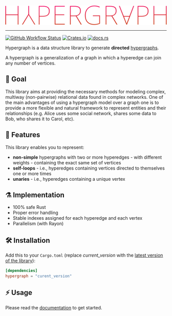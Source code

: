 ![graph](hypergraph.svg)

---

[<img alt="GitHub Workflow Status" src="https://img.shields.io/github/actions/workflow/status/yamafaktory/hypergraph/ci.yml?branch=main&logo=github&style=flat-square">](https://github.com/yamafaktory/hypergraph/actions/workflows/ci.yml) [<img alt="Crates.io" src="https://img.shields.io/crates/v/hypergraph?style=flat-square">](https://crates.io/crates/hypergraph/versions?sort=semver) [<img alt="docs.rs" src="https://img.shields.io/docsrs/hypergraph?style=flat-square">](https://docs.rs/hypergraph)

Hypergraph is a data structure library to generate **directed** [hypergraphs](https://en.wikipedia.org/wiki/Hypergraph).

A hypergraph is a generalization of a graph in which a hyperedge can join any number of vertices.

## 📣 Goal

This library aims at providing the necessary methods for modeling complex, multiway (non-pairwise) relational data found in complex networks.
One of the main advantages of using a hypergraph model over a graph one is to provide a more flexible and natural framework to represent entities and their relationships (e.g. Alice uses some social network, shares some data to Bob, who shares it to Carol, etc).

## 🎁 Features

This library enables you to represent:

- **non-simple** hypergraphs with two or more hyperedges - with different weights - containing the exact same set of vertices
- **self-loops** - i.e., hyperedges containing vertices directed to themselves one or more times
- **unaries** - i.e., hyperedges containing a unique vertex

## ⚗️ Implementation

- 100% safe Rust
- Proper error handling
- Stable indexes assigned for each hyperedge and each vertex
- Parallelism (with Rayon)

## 🛠️ Installation

Add this to your `Cargo.toml` (replace _current_version_ with the [latest version of the library](https://crates.io/crates/hypergraph)):

```toml
[dependencies]
hypergraph = "curent_version"
```

## ⚡️ Usage

Please read the [documentation](https://docs.rs/hypergraph) to get started.
